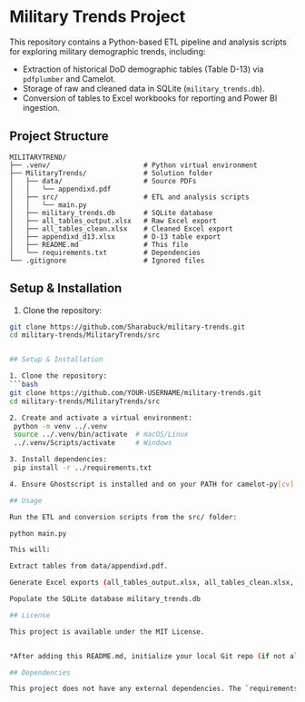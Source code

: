 # Military Trends Project

This repository contains a Python-based ETL pipeline and analysis scripts for exploring military demographic trends, including:

- Extraction of historical DoD demographic tables (Table D-13) via `pdfplumber` and Camelot.
- Storage of raw and cleaned data in SQLite (`military_trends.db`).
- Conversion of tables to Excel workbooks for reporting and Power BI ingestion.

## Project Structure
```
MILITARYTREND/
├── .venv/                       # Python virtual environment
├── MilitaryTrends/              # Solution folder
│   ├── data/                    # Source PDFs
│   │   └── appendixd.pdf
│   ├── src/                     # ETL and analysis scripts
│   │   └── main.py
│   ├── military_trends.db       # SQLite database
│   ├── all_tables_output.xlsx   # Raw Excel export
│   ├── all_tables_clean.xlsx    # Cleaned Excel export
│   ├── appendixd_d13.xlsx       # D-13 table export
│   ├── README.md                # This file
│   └── requirements.txt         # Dependencies
└── .gitignore                   # Ignored files
```


## Setup & Installation

1.  Clone the repository:
   ```bash
   git clone https://github.com/Sharabuck/military-trends.git
   cd military-trends/MilitaryTrends/src


## Setup & Installation

1. Clone the repository:
   ```bash
   git clone https://github.com/YOUR-USERNAME/military-trends.git
   cd military-trends/MilitaryTrends/src

2. Create and activate a virtual environment:
    python -m venv ../.venv
    source ../.venv/bin/activate  # macOS/Linux
    ../.venv/Scripts/activate     # Windows

3. Install dependencies:
    pip install -r ../requirements.txt

4. Ensure Ghostscript is installed and on your PATH for camelot-py[cv].

## Usage

Run the ETL and conversion scripts from the src/ folder:

python main.py

This will:

Extract tables from data/appendixd.pdf.

Generate Excel exports (all_tables_output.xlsx, all_tables_clean.xlsx, appendixd_d13.xlsx).

Populate the SQLite database military_trends.db

## License

This project is available under the MIT License.


*After adding this README.md, initialize your local Git repo (if not already), commit changes, and push to GitHub as described in the GitHub Integration steps above.*

## Dependencies

This project does not have any external dependencies. The `requirements.txt` file is included for future use if needed.